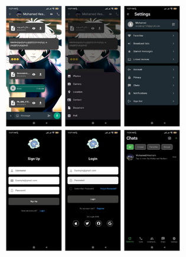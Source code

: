 <style>
  .image-row {
    display: flex;
    flex-wrap: wrap;
    gap: 10px; /* Adjust the gap between images */
  }
  .image-row img {
    width: 150px; /* Adjust the size as needed */
    height: auto;
  }
</style>

<div class="image-row">
  <img src="imgs/WhatsApp Image 2024-09-22 at 10.28.32_7143766c.jpg" alt="Login Page"/>
  <img src="imgs/WhatsApp Image 2024-09-22 at 10.28.32_87075f94.jpg" alt="Sign Up Page"/>
  <img src="imgs/WhatsApp Image 2024-09-22 at 10.28.32_c8e13565.jpg" alt="Contacts Page"/>
  <img src="imgs/WhatsApp Image 2024-09-22 at 10.28.33_1f123d0c.jpg" alt="Setting Page"/>
  <img src="imgs/WhatsApp Image 2024-09-22 at 10.28.33_2f4b5865.jpg" alt="Chat Screen Page"/>
  <img src="imgs/WhatsApp Image 2024-09-22 at 11.08.56_6279fe2e.jpg" alt="Attachments"/>
</div>
